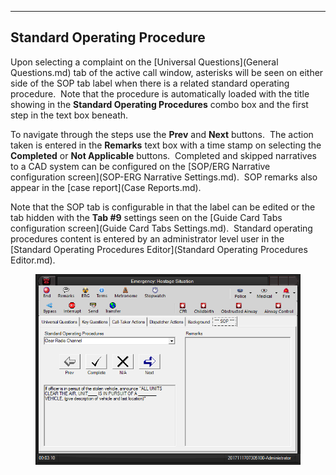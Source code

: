   ----------------------------------
  **Standard Operating Procedure**
  ----------------------------------

Upon selecting a complaint on the [Universal
Questions](General Questions.md) tab of the active call window,
asterisks will be seen on either side of the SOP tab label when there is
a related standard operating procedure.  Note that the procedure is
automatically loaded with the title showing in the **Standard Operating
Procedures** combo box and the first step in the text box beneath.

To navigate through the steps use the **Prev** and **Next** buttons. 
The action taken is entered in the **Remarks** text box with a time
stamp on selecting the **Completed** or **Not Applicable** buttons. 
Completed and skipped narratives to a CAD system can be configured on
the [SOP/ERG Narrative configuration
screen](SOP-ERG Narrative Settings.md).  SOP remarks also appear in
the [case report](Case Reports.md).

Note that the SOP tab is configurable in that the label can be edited or
the tab hidden with the **Tab #9** settings seen on the [Guide Card Tabs
configuration screen](Guide Card Tabs Settings.md).  Standard
operating procedures content is entered by an administrator level user
in the [Standard Operating Procedures
Editor](Standard Operating Procedures Editor.md).

<figure><img src=".gitbook/assets/Standard Operating Procedure_files/image001.png" alt=""><figcaption></figcaption></figure> 
